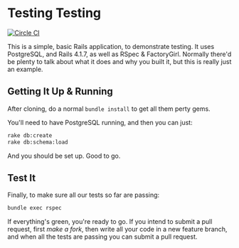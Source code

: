 # Testing Testing

[![Circle CI](https://circleci.com/gh/micahbrich/testing.svg?style=svg)](https://circleci.com/gh/micahbrich/testing)

This is a simple, basic Rails application, to demonstrate testing. It uses PostgreSQL, and Rails 4.1.7, as well as RSpec & FactoryGirl. Normally there'd be plenty to talk about what it does and why you built it, but this is really just an example.

## Getting It Up & Running

After cloning, do a normal ``bundle install`` to get all them perty gems.

You'll need to have PostgreSQL running, and then you can just:

```bash
rake db:create
rake db:schema:load
```

And you should be set up. Good to go.

## Test It

Finally, to make sure all our tests so far are passing:

```bash
bundle exec rspec
```

If everything's green, you're ready to go. If you intend to submit a pull request, first _make a fork_, then write all your code in a new feature branch, and when all the tests are passing you can submit a pull request.
